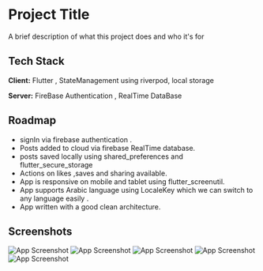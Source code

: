 
# Project Title

A brief description of what this project does and who it's for


## Tech Stack

**Client:**  Flutter , StateManagement using riverpod, local storage 

**Server:** FireBase Authentication , RealTime DataBase


## Roadmap

- signIn via firebase authentication .
- Posts added to cloud via firebase RealTime database.
- posts saved locally using shared_preferences and flutter_secure_storage
- Actions on likes ,saves and sharing available.
- App is responsive on mobile and tablet using flutter_screenutil.
- App supports Arabic language using LocaleKey which we can switch to any language easily .
- App written with a good clean architecture.



## Screenshots

![App Screenshot](https://github.com/omarezz332/omar_adel_posts/raw/master/assets/screen_shots/signup.jpeg=250x250)
![App Screenshot](https://github.com/omarezz332/omar_adel_posts/raw/master/assets/screen_shots/login.jpeg=250x250)
![App Screenshot](https://github.com/omarezz332/omar_adel_posts/raw/master/assets/screen_shots/posts.jpeg=250x250)
![App Screenshot](https://github.com/omarezz332/omar_adel_posts/raw/master/assets/screen_shots/profile.jpeg=250x250)
![App Screenshot](https://github.com/omarezz332/omar_adel_posts/raw/master/assets/screen_shots/saves.jpeg=250x250)